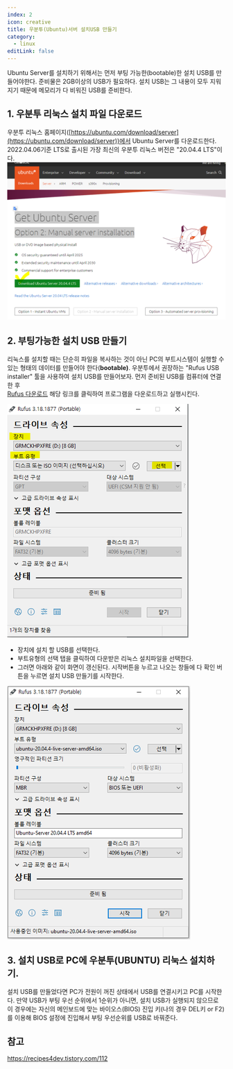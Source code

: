 ```yaml
---
index: 2
icon: creative
title: 우분투(Ubuntu)서버 설치USB 만들기
category:
  - linux
editLink: false
---
```


Ubuntu Server를 설치하기 위해서는 먼저 부팅 가능한(bootable)한 설치 USB를 만들어야한다. 준비물은 2GB이상의 USB가 필요하다. 설치 USB는 그 내용이 모두 지워지기 때문에 메모리가 다 비워진 USB를 준비한다.

## 1. 우분투 리눅스 설치 파일 다운로드

우분투 리눅스 홈페이지([https://ubuntu.com/download/server](https://ubuntu.com/download/server))에서 Ubuntu Server를 다운로드한다.
2022.04.06기준 LTS로 출시된 가장 최신의 우분투 리눅스 버전은 "20.04.4 LTS"이다.
![우분투설치파일다운](./img/우분투설치-설치파일다운.png)

## 2. 부팅가능한 설치 USB 만들기

리눅스를 설치할 때는 단순히 파일을 복사하는 것이 아닌 PC의 부트시스템이 실행할 수 있는 형태의 데이터를 만들어야 한다(**bootable)**. 우분투에서 권장하는 "Rufus USB installer" 툴을 사용하여 설치 USB를 만들어보자. 먼저 준비된 USB를 컴퓨터에 연결한 후  
[Rufus 다운로드]("https://rufus.akeo.ie/") 해당 링크를 클릭하여 프로그램을 다운로드하고 실행시킨다.

![refus설정1](./img/우분투설치-refus설정1.png)

- 장치에 설치 할 USB를 선택한다.
- 부트유형의 선택 탭을 클릭하여 다운받은 리눅스 설치파일을 선택한다.
- 그러면 아래와 같이 화면이 갱신된다. 시작버튼을 누르고 나오는 창들에 다 확인 버튼을 누르면 설치 USB 만들기를 시작한다.

![refus설정2](./img/우분투설치-refus설정2.png)

## 3. 설치 USB로 PC에 우분투(UBUNTU) 리눅스 설치하기.

설치 USB를 만들었다면 PC가 전원이 꺼진 상태에서 USB를 연결시키고 PC를 시작한다.
만약 USB가 부팅 우선 순위에서 1순위가 아니면, 설치 USB가 실행되지 않으므로 이 경우에는
자신의 메인보드에 맞는 바이오스(BIOS) 진입 키(나의 경우 DEL키 or F2)를 이용해 BIOS 설정에 진입해서 부팅 우선순위를 USB로 바꿔준다.

## 참고

https://recipes4dev.tistory.com/112
